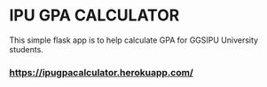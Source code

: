 # IPU GPA CALCULATOR

This simple flask app is to help calculate GPA for GGSIPU University students. 
### https://ipugpacalculator.herokuapp.com/